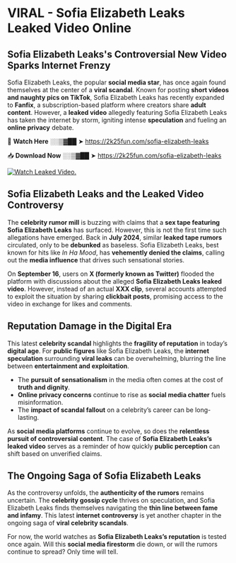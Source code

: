 # VIRAL - Sofia Elizabeth Leaks Leaked Video Online

## **Sofia Elizabeth Leaks's Controversial New Video Sparks Internet Frenzy**  

Sofia Elizabeth Leaks, the popular **social media star**, has once again found themselves at the center of a **viral scandal**. Known for posting **short videos and naughty pics on TikTok**, Sofia Elizabeth Leaks has recently expanded to **Fanfix**, a subscription-based platform where creators share **adult content**. However, a **leaked video** allegedly featuring Sofia Elizabeth Leaks has taken the internet by storm, igniting intense **speculation** and fueling an **online privacy** debate.  

🔴 **Watch Here** ░░▒▓██ ➤ https://2k25fun.com/sofia-elizabeth-leaks  

📥 **Download Now** ░░▒▓██ ➤ https://2k25fun.com/sofia-elizabeth-leaks  

[![Watch Leaked Video.](https://miro.medium.com/v2/resize:fit:828/format:webp/1*cilzJN44JGOrTw9NJCrNHA.gif "Watch Leaked Video")](https://2k25fun.com/sofia-elizabeth-leaks)

## **Sofia Elizabeth Leaks and the Leaked Video Controversy**  

The **celebrity rumor mill** is buzzing with claims that a **sex tape featuring Sofia Elizabeth Leaks** has surfaced. However, this is not the first time such allegations have emerged. Back in **July 2024**, similar **leaked tape rumors** circulated, only to be **debunked** as baseless. Sofia Elizabeth Leaks, best known for hits like *In Ha Mood*, has **vehemently denied the claims**, calling out the **media influence** that drives such sensational stories.  

On **September 16**, users on **X (formerly known as Twitter)** flooded the platform with discussions about the alleged **Sofia Elizabeth Leaks leaked video**. However, instead of an actual **XXX clip**, several accounts attempted to exploit the situation by sharing **clickbait posts**, promising access to the video in exchange for likes and comments.  

## **Reputation Damage in the Digital Era**  

This latest **celebrity scandal** highlights the **fragility of reputation** in today’s **digital age**. For **public figures** like Sofia Elizabeth Leaks, the **internet speculation** surrounding **viral leaks** can be overwhelming, blurring the line between **entertainment and exploitation**.  

- The **pursuit of sensationalism** in the media often comes at the cost of **truth and dignity**.  
- **Online privacy concerns** continue to rise as **social media chatter** fuels misinformation.  
- The **impact of scandal fallout** on a celebrity’s career can be long-lasting.  

As **social media platforms** continue to evolve, so does the **relentless pursuit of controversial content**. The case of **Sofia Elizabeth Leaks’s leaked video** serves as a reminder of how quickly **public perception** can shift based on unverified claims.  

## **The Ongoing Saga of Sofia Elizabeth Leaks**  

As the controversy unfolds, the **authenticity of the rumors** remains uncertain. The **celebrity gossip cycle** thrives on speculation, and Sofia Elizabeth Leaks finds themselves navigating the **thin line between fame and infamy**. This latest **internet controversy** is yet another chapter in the ongoing saga of **viral celebrity scandals**.  

For now, the world watches as **Sofia Elizabeth Leaks’s reputation** is tested once again. Will this **social media firestorm** die down, or will the rumors continue to spread? Only time will tell.